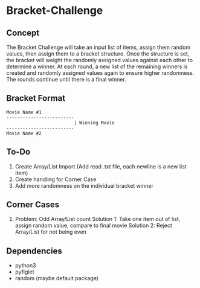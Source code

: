 # Bracket-Challenge
## Concept
The Bracket Challenge will take an input list of items, assign them random values, then assign them to a bracket structure. Once the structure is set, the bracket will weight the randomly assigned values against each other to determine a winner. At each round, a new list of the remaining winners is created and randomly assigned values again to ensure higher randomness. The rounds continue until there is a final winner.

## Bracket Format
```
Movie Name #1
-------------------------
                         | Winning Movie
-------------------------
Movie Name #2
```

## To-Do
1. Create Array/List Import (Add read .txt file, each newline is a new list item)
2. Create handling for Corner Case
3. Add more randomness on the individual bracket winner

## Corner Cases
1. Problem: Odd Array/List count
   Solution 1: Take one item out of list, assign random value, compare to final movie
   Solution 2: Reject Array/List for not being even

## Dependencies
- python3
- pyfiglet
- random (maybe default package)